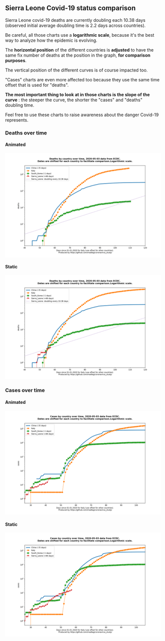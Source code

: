 ## Sierra Leone Covid-19 status comparison 

Sierra Leone covid-19 deaths are currently doubling each 10.38 days (observed initial average doubling time is 2.2 days across countries).



Be careful, all those charts use a **logarithmic scale**, because it's the best way to analyze how the epidemic is evolving.
 
The **horizontal position** of the different countries is **adjusted** to have the same fix number of deaths at the position in the graph, **for comparison purposes**.

The vertical position of the different curves is of course impacted too.

"Cases" charts are even more affected too because they use the same time offset that is used for "deaths".

**The most important thing to look at in those charts is the slope of the curve** : the steeper the curve, the shorter the "cases" and "deaths" doubling time.

Feel free to use these charts to raise awareness about the danger Covid-19 represents. 


 
### Deaths over time
 
#### Animated
![Sierra Leone covid-19 deaths animated chart](https://raw.githubusercontent.com/madlag/coronavirus_study/master/notebooks/graphs/2020-05-03/countries/Sierra_Leone/2020-05-03_Sierra_Leone_deaths.gif "Sierra Leone covid-19 deaths animated chart")   
 
#### Static
![Sierra Leone covid-19 deaths static chart](https://raw.githubusercontent.com/madlag/coronavirus_study/master/notebooks/graphs/2020-05-03/countries/Sierra_Leone/2020-05-03_Sierra_Leone_deaths.png "Sierra Leone covid-19 deaths static chart")   

 
### Cases over time
 
#### Animated
![Sierra Leone covid-19 cases animated chart](https://raw.githubusercontent.com/madlag/coronavirus_study/master/notebooks/graphs/2020-05-03/countries/Sierra_Leone/2020-05-03_Sierra_Leone_cases.gif "Sierra Leone covid-19 cases animated chart")   
 
#### Static
![Sierra Leone covid-19 cases static chart](https://raw.githubusercontent.com/madlag/coronavirus_study/master/notebooks/graphs/2020-05-03/countries/Sierra_Leone/2020-05-03_Sierra_Leone_cases.png "Sierra Leone covid-19 cases static chart")   

